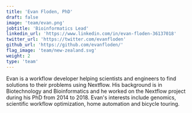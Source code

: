 ```yaml
---
title: 'Evan Floden, PhD'
draft: false
image: 'team/evan.png'
jobtitle: 'Bioinformatics Lead'
linkedin_url: 'https://www.linkedin.com/in/evan-floden-36137018'
twitter_url: 'https://twitter.com/evanfloden'
github_url: 'https://github.com/evanfloden/'
flag_image: 'team/new-zealand.svg'
weight: 2
type: 'team'
---
```


Evan is a workflow developer helping scientists and engineers to find solutions to their problems using Nextflow. His background is in Biotechnology and Bioinformatics and he worked on the Nextflow project
during his PhD from 2014 to 2018. Evan's interests include genomics, scientific workflow optimization, 
home automation and bicycle touring. 